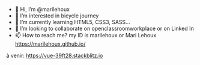 - 👋 Hi, I’m @marilehoux
- 👀 I’m interested in bicycle journey
- 🌱 I’m currently learning HTML5, CSS3, SASS...
- 💞️ I’m looking to collaborate on openclassroomworkplace or on Linked In
- 📫 How to reach me? my ID is marilehoux or Mari Lehoux
https://marilehoux.github.io/

à venir:
https://vue-39ft28.stackblitz.io

<!---
marilehoux/marilehoux is a ✨ special ✨ repository because its `README.md` (this file) appears on your GitHub profile.
You can click the Preview link to take a look at your changes.
--->

